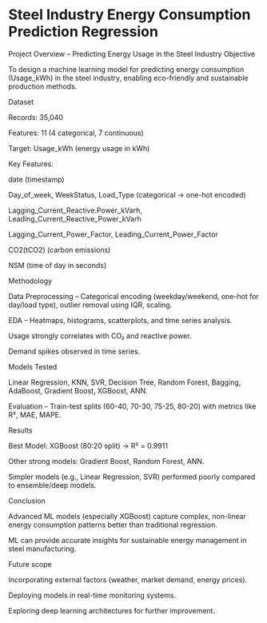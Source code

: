 # Steel Industry Energy Consumption Prediction Regression 

Project Overview – Predicting Energy Usage in the Steel Industry
Objective

To design a machine learning model for predicting energy consumption (Usage_kWh) in the steel industry, enabling eco-friendly and sustainable production methods.

Dataset

Records: 35,040

Features: 11 (4 categorical, 7 continuous)

Target: Usage_kWh (energy usage in kWh)

Key Features:

date (timestamp)

Day_of_week, WeekStatus, Load_Type (categorical → one-hot encoded)

Lagging_Current_Reactive.Power_kVarh, Leading_Current_Reactive_Power_kVarh

Lagging_Current_Power_Factor, Leading_Current_Power_Factor

CO2(tCO2) (carbon emissions)

NSM (time of day in seconds)

Methodology

Data Preprocessing – Categorical encoding (weekday/weekend, one-hot for day/load type), outlier removal using IQR, scaling.

EDA – Heatmaps, histograms, scatterplots, and time series analysis.

Usage strongly correlates with CO₂ and reactive power.

Demand spikes observed in time series.

Models Tested

Linear Regression, KNN, SVR, Decision Tree, Random Forest, Bagging, AdaBoost, Gradient Boost, XGBoost, ANN.

Evaluation – Train-test splits (60-40, 70-30, 75-25, 80-20) with metrics like R², MAE, MAPE.

Results

Best Model: XGBoost (80:20 split) → R² = 0.9911

Other strong models: Gradient Boost, Random Forest, ANN.

Simpler models (e.g., Linear Regression, SVR) performed poorly compared to ensemble/deep models.

Conclusion

Advanced ML models (especially XGBoost) capture complex, non-linear energy consumption patterns better than traditional regression.

ML can provide accurate insights for sustainable energy management in steel manufacturing.

Future scope

Incorporating external factors (weather, market demand, energy prices).

Deploying models in real-time monitoring systems.

Exploring deep learning architectures for further improvement.
